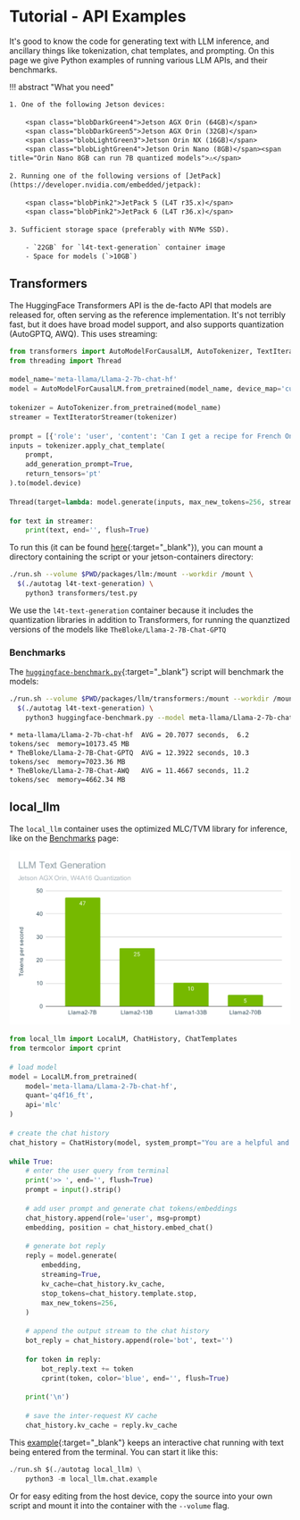 # Tutorial - API Examples

It's good to know the code for generating text with LLM inference, and ancillary things like tokenization, chat templates, and prompting.  On this page we give Python examples of running various LLM APIs, and their benchmarks.

!!! abstract "What you need"

    1. One of the following Jetson devices:

        <span class="blobDarkGreen4">Jetson AGX Orin (64GB)</span>
        <span class="blobDarkGreen5">Jetson AGX Orin (32GB)</span>
        <span class="blobLightGreen3">Jetson Orin NX (16GB)</span>
        <span class="blobLightGreen4">Jetson Orin Nano (8GB)</span><span title="Orin Nano 8GB can run 7B quantized models">⚠️</span>
	   
    2. Running one of the following versions of [JetPack](https://developer.nvidia.com/embedded/jetpack):

        <span class="blobPink2">JetPack 5 (L4T r35.x)</span>
        <span class="blobPink2">JetPack 6 (L4T r36.x)</span>

    3. Sufficient storage space (preferably with NVMe SSD).

        - `22GB` for `l4t-text-generation` container image
        - Space for models (`>10GB`)
		 
## Transformers

The HuggingFace Transformers API is the de-facto API that models are released for, often serving as the reference implementation.  It's not terribly fast, but it does have broad model support, and also supports quantization (AutoGPTQ, AWQ).  This uses streaming:

```python
from transformers import AutoModelForCausalLM, AutoTokenizer, TextIteratorStreamer
from threading import Thread

model_name='meta-llama/Llama-2-7b-chat-hf'
model = AutoModelForCausalLM.from_pretrained(model_name, device_map='cuda')

tokenizer = AutoTokenizer.from_pretrained(model_name)
streamer = TextIteratorStreamer(tokenizer)

prompt = [{'role': 'user', 'content': 'Can I get a recipe for French Onion soup?'}]
inputs = tokenizer.apply_chat_template(
    prompt,
    add_generation_prompt=True,
    return_tensors='pt'
).to(model.device)

Thread(target=lambda: model.generate(inputs, max_new_tokens=256, streamer=streamer)).start()

for text in streamer:
    print(text, end='', flush=True)
```

To run this (it can be found [here](https://github.com/dusty-nv/jetson-containers/blob/master/packages/llm/transformers/test.py){:target="_blank"}), you can mount a directory containing the script or your jetson-containers directory:

```bash
./run.sh --volume $PWD/packages/llm:/mount --workdir /mount \
  $(./autotag l4t-text-generation) \
    python3 transformers/test.py
```

We use the `l4t-text-generation` container because it includes the quantization libraries in addition to Transformers, for running the quanztized versions of the models like `TheBloke/Llama-2-7B-Chat-GPTQ`

### Benchmarks

The [`huggingface-benchmark.py`](https://github.com/dusty-nv/jetson-containers/blob/master/packages/llm/transformers/huggingface-benchmark.py){:target="_blank"} script will benchmark the models:

```bash
./run.sh --volume $PWD/packages/llm/transformers:/mount --workdir /mount \
  $(./autotag l4t-text-generation) \
    python3 huggingface-benchmark.py --model meta-llama/Llama-2-7b-chat-hf
```

```
* meta-llama/Llama-2-7b-chat-hf  AVG = 20.7077 seconds,  6.2 tokens/sec  memory=10173.45 MB
* TheBloke/Llama-2-7B-Chat-GPTQ  AVG = 12.3922 seconds, 10.3 tokens/sec  memory=7023.36 MB
* TheBloke/Llama-2-7B-Chat-AWQ   AVG = 11.4667 seconds, 11.2 tokens/sec  memory=4662.34 MB
```

## local_llm

The `local_llm` container uses the optimized MLC/TVM library for inference, like on the [Benchmarks](benchmarks.md) page:

<a href="benchmarks.html"><img width="600px" src="overrides/images/graph_llm-text-generation.svg"/></a>

```python
from local_llm import LocalLM, ChatHistory, ChatTemplates
from termcolor import cprint

# load model
model = LocalLM.from_pretrained(
    model='meta-llama/Llama-2-7b-chat-hf', 
    quant='q4f16_ft', 
    api='mlc'
)

# create the chat history
chat_history = ChatHistory(model, system_prompt="You are a helpful and friendly AI assistant.")

while True:
    # enter the user query from terminal
    print('>> ', end='', flush=True)
    prompt = input().strip()

    # add user prompt and generate chat tokens/embeddings
    chat_history.append(role='user', msg=prompt)
    embedding, position = chat_history.embed_chat()

    # generate bot reply
    reply = model.generate(
        embedding, 
        streaming=True, 
        kv_cache=chat_history.kv_cache,
        stop_tokens=chat_history.template.stop,
        max_new_tokens=256,
    )
        
    # append the output stream to the chat history
    bot_reply = chat_history.append(role='bot', text='')
    
    for token in reply:
        bot_reply.text += token
        cprint(token, color='blue', end='', flush=True)
            
    print('\n')

    # save the inter-request KV cache 
    chat_history.kv_cache = reply.kv_cache
```

This [example](https://github.com/dusty-nv/jetson-containers/blob/master/packages/llm/local_llm/chat/example.py){:target="_blank"} keeps an interactive chat running with text being entered from the terminal.  You can start it like this:

```python
./run.sh $(./autotag local_llm) \
    python3 -m local_llm.chat.example
```

Or for easy editing from the host device, copy the source into your own script and mount it into the container with the `--volume` flag.

 
